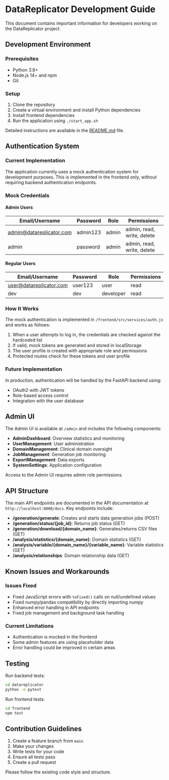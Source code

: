 # DataReplicator Development Guide

This document contains important information for developers working on the DataReplicator project.

## Development Environment

### Prerequisites
- Python 3.8+
- Node.js 14+ and npm
- Git

### Setup
1. Clone the repository
2. Create a virtual environment and install Python dependencies
3. Install frontend dependencies
4. Run the application using `./start_app.sh`

Detailed instructions are available in the [README.md](README.md) file.

## Authentication System

### Current Implementation
The application currently uses a mock authentication system for development purposes. This is implemented in the frontend only, without requiring backend authentication endpoints.

### Mock Credentials

#### Admin Users
| Email/Username | Password | Role | Permissions |
|--------------|----------|------|------------|
| admin@datareplicator.com | admin123 | admin | admin, read, write, delete |
| admin | password | admin | admin, read, write, delete |

#### Regular Users
| Email/Username | Password | Role | Permissions |
|--------------|----------|------|------------|
| user@datareplicator.com | user123 | user | read |
| dev | dev | developer | read |

### How It Works
The mock authentication is implemented in `/frontend/src/services/auth.js` and works as follows:

1. When a user attempts to log in, the credentials are checked against the hardcoded list
2. If valid, mock tokens are generated and stored in localStorage
3. The user profile is created with appropriate role and permissions
4. Protected routes check for these tokens and user profile

### Future Implementation
In production, authentication will be handled by the FastAPI backend using:
- OAuth2 with JWT tokens
- Role-based access control
- Integration with the user database

## Admin UI

The Admin UI is available at `/admin` and includes the following components:

- **AdminDashboard**: Overview statistics and monitoring
- **UserManagement**: User administration
- **DomainManagement**: Clinical domain oversight
- **JobManagement**: Generation job monitoring
- **ExportManagement**: Data exports
- **SystemSettings**: Application configuration

Access to the Admin UI requires admin role permissions.

## API Structure

The main API endpoints are documented in the API documentation at `http://localhost:8000/docs`. Key endpoints include:

- **/generation/generate**: Creates and starts data generation jobs (POST)
- **/generation/status/{job_id}**: Returns job status (GET)
- **/generation/download/{domain_name}**: Generates/returns CSV files (GET)
- **/analysis/statistics/{domain_name}**: Domain statistics (GET)
- **/analysis/variable/{domain_name}/{variable_name}**: Variable statistics (GET)
- **/analysis/relationships**: Domain relationship data (GET)

## Known Issues and Workarounds

### Issues Fixed
- Fixed JavaScript errors with `toFixed()` calls on null/undefined values
- Fixed numpy/pandas compatibility by directly importing numpy
- Enhanced error handling in API endpoints
- Fixed job management and background task handling

### Current Limitations
- Authentication is mocked in the frontend
- Some admin features are using placeholder data
- Error handling could be improved in certain areas

## Testing

Run backend tests:
```bash
cd datareplicator
python -m pytest
```

Run frontend tests:
```bash
cd frontend
npm test
```

## Contribution Guidelines

1. Create a feature branch from `main`
2. Make your changes
3. Write tests for your code
4. Ensure all tests pass
5. Create a pull request

Please follow the existing code style and structure.

